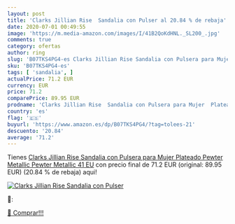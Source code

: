 ```yaml
---
layout: post
title: 'Clarks Jillian Rise  Sandalia con Pulser al 20.84 % de rebaja'
date: 2020-07-01 00:49:55
image: 'https://m.media-amazon.com/images/I/41B2QoKdHNL._SL200_.jpg'
comments: true
category: ofertas
author: ring
slug: 'B07TKS4PG4-es Clarks Jillian Rise Sandalia con Pulsera para Mujer...'
sku: 'B07TKS4PG4-es'
tags: [ 'sandalia', ]
actualPrice: 71.2 EUR
currency: EUR
price: 71.2
comparePrice: 89.95 EUR
prodname: 'Clarks Jillian Rise  Sandalia con Pulsera para Mujer  Plateado  Pewter Metallic Pewter Metallic   41 EU'
country: 'es'
flag: '🇪🇸'
buyurl: 'https://www.amazon.es/dp/B07TKS4PG4/?tag=tolees-21'
descuento: '20.84'
average: '71.2'
---
```


Tienes [Clarks Jillian Rise  Sandalia con Pulsera para Mujer  Plateado  Pewter Metallic Pewter Metallic   41 EU](https://www.amazon.es/dp/B07TKS4PG4/?tag=tolees-21) con precio final de  71.2 EUR (original: 89.95 EUR) (20.84 %  de rebaja) aqui!

[![Clarks Jillian Rise  Sandalia con Pulser](https://m.media-amazon.com/images/I/41B2QoKdHNL._SL200_.jpg)](https://www.amazon.es/dp/B07TKS4PG4/?tag=tolees-21)

🔎:


[🛒 Comprar!!!](https://www.amazon.es/dp/B07TKS4PG4/?tag=tolees-21)

